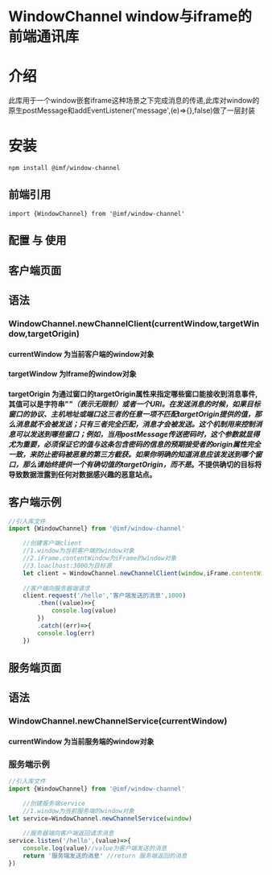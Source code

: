# WindowChannel window与iframe的前端通讯库

# 介绍
此库用于一个window嵌套iframe这种场景之下完成消息的传递,此库对window的原生postMessage和addEventListener('message',(e)=>{},false)做了一层封装

# 安装
```
npm install @imf/window-channel
```

## 前端引用
```
import {WindowChannel} from '@imf/window-channel'
```
## 配置 与 使用

## 客户端页面
## 语法
### WindowChannel.newChannelClient(currentWindow,targetWindow,targetOrigin)
#### currentWindow  为当前客户端的window对象
#### targetWindow  为Iframe的window对象
#### targetOrigin  为通过窗口的targetOrigin属性来指定哪些窗口能接收到消息事件,其值可以是字符串"*"（表示无限制）或者一个URI。在发送消息的时候，如果目标窗口的协议、主机地址或端口这三者的任意一项不匹配targetOrigin提供的值，那么消息就不会被发送；只有三者完全匹配，消息才会被发送。这个机制用来控制消息可以发送到哪些窗口；例如，当用postMessage传送密码时，这个参数就显得尤为重要，必须保证它的值与这条包含密码的信息的预期接受者的origin属性完全一致，来防止密码被恶意的第三方截获。如果你明确的知道消息应该发送到哪个窗口，那么请始终提供一个有确切值的targetOrigin，而不是*。不提供确切的目标将导致数据泄露到任何对数据感兴趣的恶意站点。

## 客户端示例
```typescript
//引入库文件
import {WindowChannel} from '@imf/window-channel'

    //创建客户端client
    //1.window为当前客户端的window对象
    //2.iFrame.contentWindow为iFrame的window对象
    //3.loaclhost:3000为目标源
    let client = WindowChannel.newChannelClient(window,iFrame.contentWindow,"*")
    
    //客户端向服务器端请求
    client.request('/hello','客户端发送的消息',1000)
        .then((value)=>{
            console.log(value)
        })
        .catch((err)=>{
        console.log(err)
    })


```
## 服务端页面
## 语法
### WindowChannel.newChannelService(currentWindow)
#### currentWindow  为当前服务端的window对象

### 服务端示例
```typescript
//引入库文件
import {WindowChannel} from '@imf/window-channel'

    //创建服务端service
    //1.window为当前服务端的window对象
let service=WindowChannel.newChannelService(window)
    
    //服务器端向客户端返回请求消息
service.listen('/hello',(value)=>{
    console.log(value)//value为客户端发送的消息
    return '服务端发送的消息' //return 服务端返回的消息
})


```
